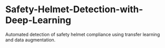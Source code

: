 # Safety-Helmet-Detection-with-Deep-Learning
Automated detection of safety helmet compliance using transfer learning and data augmentation.
